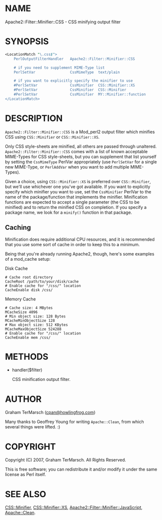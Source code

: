 # NAME

Apache2::Filter::Minifier::CSS - CSS minifying output filter

# SYNOPSIS

```perl
<LocationMatch "\.css$">
    PerlOutputFilterHandler   Apache2::Filter::Minifier::CSS

    # if you need to supplement MIME-Type list
    PerlSetVar                CssMimeType  text/plain

    # if you want to explicitly specify the minifier to use
    #PerlSetVar               CssMinifier  CSS::Minifier::XS
    #PerlSetVar               CssMinifier  CSS::Minifier
    #PerlSetVar               CssMinifier  MY::Minifier::function
</LocationMatch>
```

# DESCRIPTION

`Apache2::Filter::Minifier::CSS` is a Mod\_perl2 output filter which minifies
CSS using `CSS::Minifier` or `CSS::Minifier::XS`.

Only CSS style-sheets are minified, all others are passed through
unaltered.  `Apache2::Filter::Minifier::CSS` comes with a list of known
acceptable MIME-Types for CSS style-sheets, but you can supplement that list
yourself by setting the `CssMimeType` PerlVar appropriately (use `PerlSetVar`
for a single new MIME-Type, or `PerlAddVar` when you want to add multiple
MIME-Types).

Given a choice, using `CSS::Minifier::XS` is preferred over `CSS::Minifier`,
but we'll use whichever one you've got available.  If you want to explicitly
specify which minifier you want to use, set the `CssMinifier` PerlVar to the
name of the package/function that implements the minifier.  Minification
functions are expected to accept a single parameter (the CSS to be minified)
and to return the minified CSS on completion.  If you specify a package name,
we look for a `minify()` function in that package.

## Caching

Minification does require additional CPU resources, and it is recommended that
you use some sort of cache in order to keep this to a minimum.

Being that you're already running Apache2, though, here's some examples of a
mod\_cache setup:

Disk Cache

```
# Cache root directory
CacheRoot /path/to/your/disk/cache
# Enable cache for "/css/" location
CacheEnable disk /css/
```

Memory Cache

```
# Cache size: 4 MBytes
MCacheSize 4096
# Min object size: 128 Bytes
MCacheMinObjectSize 128
# Max object size: 512 KBytes
MCacheMaxObjectSize 524288
# Enable cache for "/css/" location
CacheEnable mem /css/
```

# METHODS

- handler($filter)

    CSS minification output filter.

# AUTHOR

Graham TerMarsch (cpan@howlingfrog.com)

Many thanks to Geoffrey Young for writing `Apache::Clean`, from which several
things were lifted. :)

# COPYRIGHT

Copyright (C) 2007, Graham TerMarsch.  All Rights Reserved.

This is free software; you can redistribute it and/or modify it under the same
license as Perl itself.

# SEE ALSO

[CSS::Minifier](https://metacpan.org/pod/CSS%3A%3AMinifier),
[CSS::Minifier::XS](https://metacpan.org/pod/CSS%3A%3AMinifier%3A%3AXS),
[Apache2::Filter::Minifier::JavaScript](https://metacpan.org/pod/Apache2%3A%3AFilter%3A%3AMinifier%3A%3AJavaScript),
[Apache::Clean](https://metacpan.org/pod/Apache%3A%3AClean).
